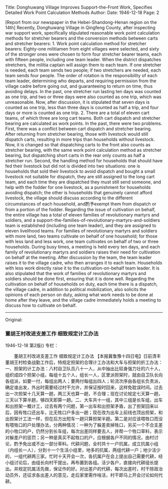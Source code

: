 Title: Donghuwang Village Improves Support-the-Front Work, Specifies Detailed Work Point Calculation Methods
Author:
Date: 1946-12-18
Page: 2

[Report from our newspaper in the Hebei-Shandong-Henan region on the 14th] Recently, Donghuwang Village in Qingfeng County, after inspecting war support work, specifically stipulated reasonable work point calculation methods for stretcher bearers and the conversion methods between carts and stretcher bearers: 1. Work point calculation method for stretcher bearers: Eighty-one militiamen from eight villages were selected, and sixty of the stronger ones were chosen to form four stretcher bearer teams, each with fifteen people, including one team leader. When the district dispatches stretchers, the militia captain will assign them to each team. If one stretcher is needed, each team sends two people; if two stretchers are needed, each team sends four people. The order of rotation is the responsibility of each team leader, determining who departs, and requiring permission from the village cadre before going out, and guaranteeing to return on time, thus avoiding delays. In the past, one stretcher run lasting ten days was counted as one trip, and two or three days were also counted as one trip, which was unreasonable. Now, after discussion, it is stipulated that seven days is counted as one trip, less than three days is counted as half a trip, and four days or more is counted as one trip. 2. There are a total of eleven cart teams, of which three are long cart teams. Both cart dispatch and stretcher bearing are calculated as work points. In the past, there were two problems. First, there was a conflict between cart dispatch and stretcher bearing. After returning from stretcher bearing, those with livestock would still dispatch carts, resulting in more trips than households without livestock. Now, it is changed so that dispatching carts to the front also counts as stretcher bearing, with the same work point calculation method as stretcher bearing, but dispatching short carts in the rear only counts as half a stretcher run. Second, the handling method for households that should have fed their livestock but did not is divided into two situations: one is households that sold their livestock to avoid dispatch and bought a small livestock not suitable for dispatch, they are still assigned to the long cart team, and each time they are dispatched they must still send someone, and help with the fodder for one livestock, as a punishment for households avoiding dispatch; the other is households that genuinely cannot afford livestock, the village should discuss according to the different circumstances of each household, and酌予exempt them from dispatch or from a portion of the fodder. Regarding the issue of cultivation on behalf, the entire village has a total of eleven families of revolutionary martyrs and soldiers, and a support-the-families-of-revolutionary-martyrs-and-soldiers team is established (including one team leader), and they are assigned to eleven livelihood teams. For families of revolutionary martyrs and soldiers with more land, two teams cultivate on behalf of one household; for those with less land and less work, one team cultivates on behalf of two or three households. During busy times, a meeting is held every ten days, and each family of revolutionary martyrs and soldiers raises their need for cultivation on behalf at the meeting. After discussion by the team, the team leader raises it to the village cadre, who then arranges it to each team. Households with less work directly raise it to the cultivation-on-behalf team leader. It is also stipulated that the work of families of revolutionary martyrs and soldiers should be done first, ensuring that it is done well. Regarding the cultivation on behalf of households on duty, each time there is a dispatch, the village cadre, in addition to political mobilization, also solicits the opinions of each person on duty, asking what work needs to be done at home after they leave, and the village cadre immediately holds a meeting to discuss how to cultivate on behalf.



<hr /> 

Original: 


### 董胡王村改进支差工作  细致规定计工办法

1946-12-18
第2版()
专栏：

　　董胡王村改进支差工作
    细致规定计工办法
    【本报冀鲁豫十四日电】日前清丰董胡王村检查战勤工作后，特规定担架的合理计工办法和大车与担架的折工办法：一、担架的计工办法：八村自卫队员八十一人，从中抽出比较身强力壮的六十人，组织成四个担架小组，每组十五个人，组长一人，区里派担架时，就由自卫队长向各组派，如要一付，每组出两人；要两付每组出四人；轮流次序由各组长负责派，确定谁出发，外出时需要经过村干允许，并保证按时回来，这样免耽误时间。过去出一次担架十几天算一趟，两三天也算一趟，不合理；现在讨论规定七天算一趟，三天以下算半趟，够四天即算一趟。二、大车共十一组，其中三组是长车组，出车和出担架一概计工，过去有两个问题，第一出车和出担架矛盾，出了担架回来以后，因有牲口还出车，比无牲口户多出一趟；现在改为出车上前线也顶出担架，和出担架计工法一样，但在后方出短车一趟只算担架半趟。第二是对应该喂牲口而没有喂牲口的户处理办法，分两种情况：一种为了躲差卖掉牲口，另买一个不合支差的小牲口的户，仍然分到长车组，每次出差同样要去人，并帮一个牲口草料，表示对躲差户的惩罚；另一种是真买不起牲口的户，应根据各户不同的情况，由村讨论，酌予免出或不出一部分草料。代耕问题，全村共十一户抗属，成立抗属小组（内组长一人），分到十一个生活小组里，地多的抗属，两组代耕一户；地少活少的，一组代耕两三家。忙时十天开会一次，各抗属户在会上提出自己需要代耕，经小组讨论后，由组长向村干提出，再布置到各组。活少各户，直接向代耕组长提出。并规定抗属活先做，保证作的好。对出差户的代耕，每次出差时，村干除政冶动员外，还征求各出差人的意见，走后家里需作啥活，村干即马上开会讨论如何代耕。
